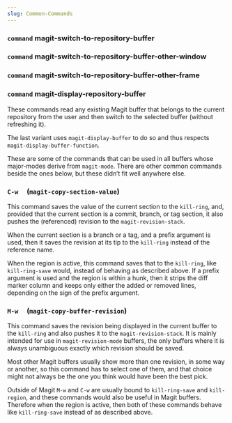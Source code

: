 ```yaml
---
slug: Common-Commands
---
```


### <span className="tag command">`command`</span> **magit-switch-to-repository-buffer**

### <span className="tag command">`command`</span> **magit-switch-to-repository-buffer-other-window**

### <span className="tag command">`command`</span> **magit-switch-to-repository-buffer-other-frame**

### <span className="tag command">`command`</span> **magit-display-repository-buffer**

These commands read any existing Magit buffer that belongs to the current repository from the user and then switch to the selected buffer (without refreshing it).

The last variant uses `magit-display-buffer` to do so and thus respects `magit-display-buffer-function`.

These are some of the commands that can be used in all buffers whose major-modes derive from `magit-mode`. There are other common commands beside the ones below, but these didn’t fit well anywhere else.

### `C-w`     (`magit-copy-section-value`)

This command saves the value of the current section to the `kill-ring`, and, provided that the current section is a commit, branch, or tag section, it also pushes the (referenced) revision to the `magit-revision-stack`.

When the current section is a branch or a tag, and a prefix argument is used, then it saves the revision at its tip to the `kill-ring` instead of the reference name.

When the region is active, this command saves that to the `kill-ring`, like `kill-ring-save` would, instead of behaving as described above. If a prefix argument is used and the region is within a hunk, then it strips the diff marker column and keeps only either the added or removed lines, depending on the sign of the prefix argument.

### `M-w`     (`magit-copy-buffer-revision`)

This command saves the revision being displayed in the current buffer to the `kill-ring` and also pushes it to the `magit-revision-stack`. It is mainly intended for use in `magit-revision-mode` buffers, the only buffers where it is always unambiguous exactly which revision should be saved.

Most other Magit buffers usually show more than one revision, in some way or another, so this command has to select one of them, and that choice might not always be the one you think would have been the best pick.

Outside of Magit `M-w` and `C-w` are usually bound to `kill-ring-save` and `kill-region`, and these commands would also be useful in Magit buffers. Therefore when the region is active, then both of these commands behave like `kill-ring-save` instead of as described above.

